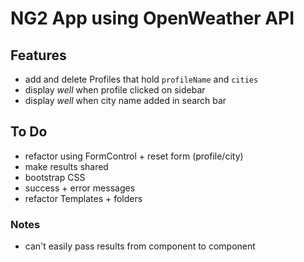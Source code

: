 # NG2 App using OpenWeather API

## Features
- add and delete Profiles that hold `profileName` and `cities`
- display *well* when profile clicked on sidebar
- display *well* when city name added in search bar

## To Do
- refactor using FormControl  +  reset form  (profile/city)
- make results shared
- bootstrap CSS
- success + error messages
- refactor Templates + folders

### Notes
- can't easily pass results from component to component
